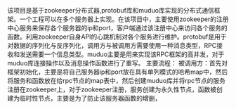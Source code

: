 该项目是基于zookeeper分布式器,protobuf库和muduo库实现的分布式通信框架。一个工程可以在多个服务器上实现。在该项目中，主要使用zookeeper的注册中心服务来保存各个服务器的ip和port，客户端通过该注册中心来访问各个服务的函数。利用zookeeper自身API的心跳机制对各个服务进行维护。protobuf是用于对数据的序列化与反序列化，调用方与被调用方需要使用一种消息类型，RPC接收和发送需要一个信息类型。muduo主要是用来实现该RPC框架的高并发，对于muduo库连接操作以及消息操作函数进行了重写。
主要流程：
    被调用方：首先对框架初始化，主要是将自己服务器ip和port放在具有单列模式的哈希map中，然后将服务和函数放在给rpc节点的map表中，然后创建muduo库并将rpc节点的服务注册在zookeeper上，对于zookeeper注册，服务创建为永久性节点，函数被创建为临时性节点，主要是为了防止该服务器函数的增删，
